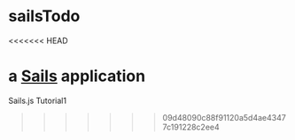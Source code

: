 # sailsTodo
<<<<<<< HEAD

a [Sails](http://sailsjs.org) application
=======
Sails.js Tutorial1
>>>>>>> 09d48090c88f91120a5d4ae43477c191228c2ee4
